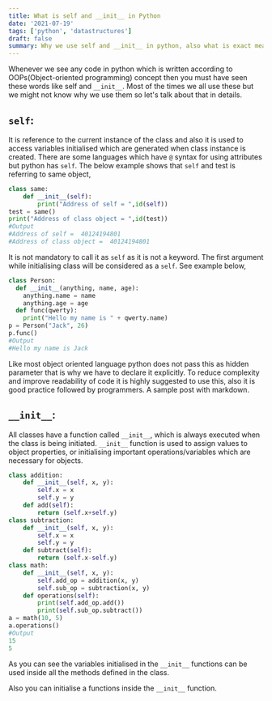 ```yaml
---
title: What is self and __init__ in Python
date: '2021-07-19'
tags: ['python', 'datastructures']
draft: false
summary: Why we use self and __init__ in python, also what is exact meaning of these.
---
```


Whenever we see any code in python which is written according to OOPs(Object-oriented programming) concept then you must have seen these words like self and `__init__`.
Most of the times we all use these but we might not know why we use them so let's talk about that in details.

## `self`:

It is reference to the current instance of the class and also it is used to access variables initialised which are generated when class instance is created.
There are some languages which have `@` syntax for using attributes but python has `self`.
The below example shows that `self` and test is referring to same object,

```python
class same:
    def __init__(self):
        print("Address of self = ",id(self))
test = same()
print("Address of class object = ",id(test))
#Output
#Address of self =  40124194801
#Address of class object =  40124194801
```

It is not mandatory to call it as `self` as it is not a keyword. The first argument while initialising class will be considered as a `self`. See example below,

```python
class Person:
  def __init__(anything, name, age):
    anything.name = name
    anything.age = age
  def func(qwerty):
    print("Hello my name is " + qwerty.name)
p = Person("Jack", 26)
p.func()
#Output
#Hello my name is Jack
```

Like most object oriented language python does not pass this as hidden parameter that is why we have to declare it explicitly.
To reduce complexity and improve readability of code it is highly suggested to use this, also it is good practice followed by programmers.
A sample post with markdown.

## `__init__`:

All classes have a function called `__init__`, which is always executed when the class is being initiated.
`__init__` function is used to assign values to object properties, or initialising important operations/variables which are necessary for objects.

```python
class addition:
    def __init__(self, x, y):
        self.x = x
        self.y = y
    def add(self):
        return (self.x+self.y)
class subtraction:
    def __init__(self, x, y):
        self.x = x
        self.y = y
    def subtract(self):
        return (self.x-self.y)
class math:
    def __init__(self, x, y):
        self.add_op = addition(x, y)
        self.sub_op = subtraction(x, y)
    def operations(self):
        print(self.add_op.add())
        print(self.sub_op.subtract())
a = math(10, 5)
a.operations()
#Output
15
5
```

As you can see the variables initialised in the `__init__` functions can be used inside all the methods defined in the class.

Also you can initialise a functions inside the `__init__` function.
